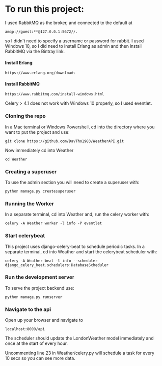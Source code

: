 <h1>To run this project:</h1>

I used RabbitMQ as the broker, and connected to the default at 

    amqp://guest:**@127.0.0.1:5672//.

so I didn't need to specify a username or password for rabbit. I used Windows 10, so I did need to install Erlang as 
admin and then install RabbitMQ via the Bintray link.

<h4>Install Erlang</h4>

    https://www.erlang.org/downloads
    
<h4>Install RabbitMQ</h4>

    https://www.rabbitmq.com/install-windows.html

Celery > 4.1 does not work with Windows 10 properly, so I used eventlet.

<h3>Cloning the repo</h3>
In a Mac terminal or Windows Powershell, cd into the directory where you want to put the project and use:

    git clone https://github.com/DavTho1983/WeatherAPI.git
    
<p>Now immediately cd into Weather</p>

    cd Weather

<h3>Creating a superuser</h3>
<p>To use the admin section you will need to create a superuser with:</p>

    python manage.py createsuperuser

<h3>Running the Worker</h3>
<p>In a separate terminal, cd into Weather and, run the celery worker with:</p>

    celery -A Weather worker -l info -P eventlet

<h3>Start celerybeat</h3>
<p>This project uses django-celery-beat to schedule periodic tasks. In a separate terminal, cd into Weather and start 
the celerybeat scheduler with:</p>

<code>celery -A Weather  beat -l info --scheduler django_celery_beat.schedulers:DatabaseScheduler</code>

<h3>Run the development server</h3>
To serve the project backend use:

    python manage.py runserver

<h3>Navigate to the api</h3>
<p>Open up your browser and navigate to</p>

    localhost:8000/api
    
<p>The scheduler should update the LondonWeather model immediately and once at the start of every hour.</p>
<p>Uncommenting line 23 in Weather/celery.py will schedule a task for every 10 secs so you can see more data.</p>
